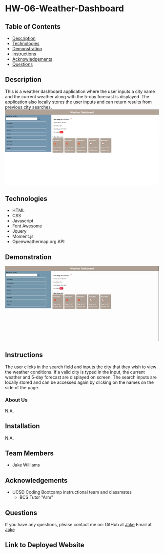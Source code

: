# HW-06-Weather-Dashboard
## Table of Contents
* [Description](#Description)
* [Technologies](#technologies)
* [Demonstration](#demonstration)
* [Instructions](#instructions)
* [Acknowledgements](#acknowledgements)
* [Questions](#questions)
## Description 
This is a weather dashboard application where the user inputs a city name and the current weather along with the 5-day forecast is displayed.  The application also locally stores the user inputs and can return results from previous city searches. 
![screenshot of weather dashboard](assets/Screenshot.PNG)
## Technologies
* HTML
* CSS
* Javascript
* Font Awesome
* Jquery
* Moment.js
* Openweathermap.org API
## Demonstration
![gif of working weather dashboard](assets/Weather-Dashboard.gif)
## Instructions
The user clicks in the search field and inputs the city that they wish to view the weather conditions.  If a valid city is typed in the input, the current weather and 5-day forecast are displayed on screen. The search inputs are locally stored and can be accessed again by clicking on the names on the side of the page. 
### About Us
N.A.
## Installation
N.A.
## Team Members
* Jake Williams
## Acknowledgements
* UCSD Coding Bootcamp instructional team and classmates
    * BCS Tutor "Arm" 
## Questions 
If you have any questions, please contact me on:
GitHub at [Jake](https://github.com/jakewill1107)
Email at [Jake](mailto:jbwilliams84@mail.com)

## Link to Deployed Website
